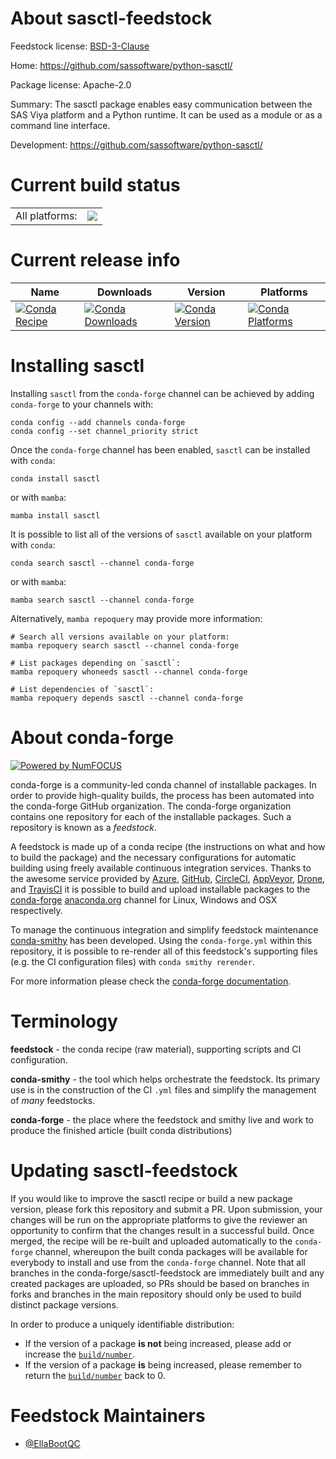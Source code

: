 About sasctl-feedstock
======================

Feedstock license: [BSD-3-Clause](https://github.com/conda-forge/sasctl-feedstock/blob/main/LICENSE.txt)

Home: https://github.com/sassoftware/python-sasctl/

Package license: Apache-2.0

Summary: The sasctl package enables easy communication between the SAS Viya platform and a Python runtime. It can be used as a module or as a command line interface.

Development: https://github.com/sassoftware/python-sasctl/

Current build status
====================


<table><tr><td>All platforms:</td>
    <td>
      <a href="https://dev.azure.com/conda-forge/feedstock-builds/_build/latest?definitionId=24786&branchName=main">
        <img src="https://dev.azure.com/conda-forge/feedstock-builds/_apis/build/status/sasctl-feedstock?branchName=main">
      </a>
    </td>
  </tr>
</table>

Current release info
====================

| Name | Downloads | Version | Platforms |
| --- | --- | --- | --- |
| [![Conda Recipe](https://img.shields.io/badge/recipe-sasctl-green.svg)](https://anaconda.org/conda-forge/sasctl) | [![Conda Downloads](https://img.shields.io/conda/dn/conda-forge/sasctl.svg)](https://anaconda.org/conda-forge/sasctl) | [![Conda Version](https://img.shields.io/conda/vn/conda-forge/sasctl.svg)](https://anaconda.org/conda-forge/sasctl) | [![Conda Platforms](https://img.shields.io/conda/pn/conda-forge/sasctl.svg)](https://anaconda.org/conda-forge/sasctl) |

Installing sasctl
=================

Installing `sasctl` from the `conda-forge` channel can be achieved by adding `conda-forge` to your channels with:

```
conda config --add channels conda-forge
conda config --set channel_priority strict
```

Once the `conda-forge` channel has been enabled, `sasctl` can be installed with `conda`:

```
conda install sasctl
```

or with `mamba`:

```
mamba install sasctl
```

It is possible to list all of the versions of `sasctl` available on your platform with `conda`:

```
conda search sasctl --channel conda-forge
```

or with `mamba`:

```
mamba search sasctl --channel conda-forge
```

Alternatively, `mamba repoquery` may provide more information:

```
# Search all versions available on your platform:
mamba repoquery search sasctl --channel conda-forge

# List packages depending on `sasctl`:
mamba repoquery whoneeds sasctl --channel conda-forge

# List dependencies of `sasctl`:
mamba repoquery depends sasctl --channel conda-forge
```


About conda-forge
=================

[![Powered by
NumFOCUS](https://img.shields.io/badge/powered%20by-NumFOCUS-orange.svg?style=flat&colorA=E1523D&colorB=007D8A)](https://numfocus.org)

conda-forge is a community-led conda channel of installable packages.
In order to provide high-quality builds, the process has been automated into the
conda-forge GitHub organization. The conda-forge organization contains one repository
for each of the installable packages. Such a repository is known as a *feedstock*.

A feedstock is made up of a conda recipe (the instructions on what and how to build
the package) and the necessary configurations for automatic building using freely
available continuous integration services. Thanks to the awesome service provided by
[Azure](https://azure.microsoft.com/en-us/services/devops/), [GitHub](https://github.com/),
[CircleCI](https://circleci.com/), [AppVeyor](https://www.appveyor.com/),
[Drone](https://cloud.drone.io/welcome), and [TravisCI](https://travis-ci.com/)
it is possible to build and upload installable packages to the
[conda-forge](https://anaconda.org/conda-forge) [anaconda.org](https://anaconda.org/)
channel for Linux, Windows and OSX respectively.

To manage the continuous integration and simplify feedstock maintenance
[conda-smithy](https://github.com/conda-forge/conda-smithy) has been developed.
Using the ``conda-forge.yml`` within this repository, it is possible to re-render all of
this feedstock's supporting files (e.g. the CI configuration files) with ``conda smithy rerender``.

For more information please check the [conda-forge documentation](https://conda-forge.org/docs/).

Terminology
===========

**feedstock** - the conda recipe (raw material), supporting scripts and CI configuration.

**conda-smithy** - the tool which helps orchestrate the feedstock.
                   Its primary use is in the construction of the CI ``.yml`` files
                   and simplify the management of *many* feedstocks.

**conda-forge** - the place where the feedstock and smithy live and work to
                  produce the finished article (built conda distributions)


Updating sasctl-feedstock
=========================

If you would like to improve the sasctl recipe or build a new
package version, please fork this repository and submit a PR. Upon submission,
your changes will be run on the appropriate platforms to give the reviewer an
opportunity to confirm that the changes result in a successful build. Once
merged, the recipe will be re-built and uploaded automatically to the
`conda-forge` channel, whereupon the built conda packages will be available for
everybody to install and use from the `conda-forge` channel.
Note that all branches in the conda-forge/sasctl-feedstock are
immediately built and any created packages are uploaded, so PRs should be based
on branches in forks and branches in the main repository should only be used to
build distinct package versions.

In order to produce a uniquely identifiable distribution:
 * If the version of a package **is not** being increased, please add or increase
   the [``build/number``](https://docs.conda.io/projects/conda-build/en/latest/resources/define-metadata.html#build-number-and-string).
 * If the version of a package **is** being increased, please remember to return
   the [``build/number``](https://docs.conda.io/projects/conda-build/en/latest/resources/define-metadata.html#build-number-and-string)
   back to 0.

Feedstock Maintainers
=====================

* [@EllaBootQC](https://github.com/EllaBootQC/)

